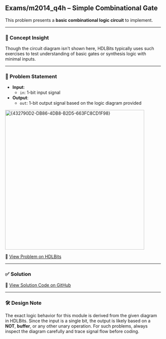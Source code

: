 ## Exams/m2014_q4h – Simple Combinational Gate

This problem presents a **basic combinational logic circuit** to implement.

---

### 🧠 Concept Insight  
Though the circuit diagram isn't shown here, HDLBits typically uses such exercises to test understanding of basic gates or synthesis logic with minimal inputs.

---

### 📘 Problem Statement  
- **Input**:  
  - `in`: 1-bit input signal  
- **Output**:  
  - `out`: 1-bit output signal based on the logic diagram provided

<img width="450" alt="{432790D2-DB86-4DB8-B2D5-663FC8CD1F98}" src="https://github.com/user-attachments/assets/939c8c3f-7ce0-4385-911f-346a2897512c" />

🔗 [View Problem on HDLBits](https://hdlbits.01xz.net/wiki/Exams/m2014_q4h)

---

### ✅ Solution  
📄 [View Solution Code on GitHub](https://github.com/EswarAdithya011/HDLBits/blob/main/Problem%20Sets/3.%20Circuits/Combinational%20logic/3.1%20Basic%20gates/3.1.1%20Wire/m2014_q4h.v)

---

### 🛠 Design Note  
The exact logic behavior for this module is derived from the given diagram in HDLBits. Since the input is a single bit, the output is likely based on a **NOT**, **buffer**, or any other unary operation. For such problems, always inspect the diagram carefully and trace signal flow before coding.
